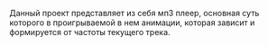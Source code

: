 Данный проект представляет из себя мп3 плеер, основная суть которого в проигрываемой в нем анимации, которая зависит и формируется от частоты текущего трека.
